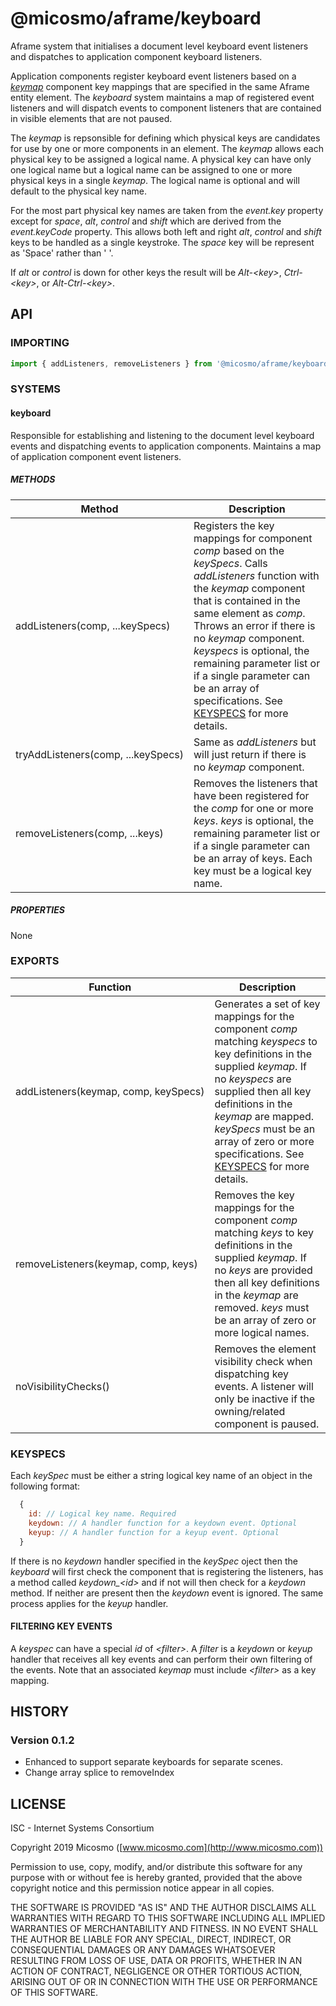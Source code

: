 # @micosmo/aframe/keyboard

Aframe system that initialises a document level keyboard event listeners and dispatches to application component keyboard listeners.

Application components register keyboard event listeners based on a [*keymap*](./keymap.md) component key mappings that are specified in the same Aframe entity element. The *keyboard* system maintains a map of registered event listeners and will dispatch events to component listeners that are contained in visible elements that are not paused.

The *keymap* is repsonsible for defining which physical keys are candidates for use by one or more components in an element. The *keymap* allows each physical key to be assigned a logical name. A physical key can have only one logical name but a logical name can be assigned to one or more physical keys in a single *keymap*. The logical name is optional and will default to the physical key name.

For the most part physical key names are taken from the *event.key* property except for *space*, *alt*, *control* and *shift* which are derived from the *event.keyCode* property. This allows both left and right *alt*, *control* and *shift* keys to be handled as a single keystroke. The *space* key will be represent as 'Space' rather than ' '.

If *alt* or *control* is down for other keys the result will be *Alt-&lt;key&gt;*, *Ctrl-&lt;key&gt;*, or *Alt-Ctrl-&lt;key&gt;*.

## API

### IMPORTING

```javascript
import { addListeners, removeListeners } from '@micosmo/aframe/keyboard';
```

### SYSTEMS

#### keyboard

Responsible for establishing and listening to the document level keyboard events and dispatching events to application components. Maintains a map of application component event listeners.

##### METHODS

Method | Description
------ | -----------
addListeners(comp,&nbsp;...keySpecs) | Registers the key mappings for component *comp* based on the *keySpecs*. Calls *addListeners* function with the *keymap* component that is contained in the same element as *comp*. Throws an error if there is no *keymap* component. *keyspecs* is optional, the remaining parameter list or if a single parameter can be an array of specifications. See [KEYSPECS](#KEYSPECS) for more details.
tryAddListeners(comp,&nbsp;...keySpecs) | Same as *addListeners* but will just return if there is no *keymap* component.
removeListeners(comp,&nbsp;...keys) | Removes the listeners that have been registered for the *comp* for one or more *keys*. *keys* is optional, the remaining parameter list or if a single parameter can be an array of keys. Each key must be a logical key name.

##### PROPERTIES

None

### EXPORTS

Function | Description
-------- | -----------
addListeners(keymap,&nbsp;comp,&nbsp;keySpecs) | Generates a set of key mappings for the component *comp* matching *keyspecs* to key definitions in the supplied *keymap*. If no *keyspecs* are supplied then all key definitions in the *keymap* are mapped. *keySpecs* must be an array of zero or more specifications. See [KEYSPECS](#KEYSPECS) for more details.
removeListeners(keymap,&nbsp;comp,&nbsp;keys) | Removes the key mappings for the component *comp* matching *keys* to key definitions in the supplied *keymap*. If no *keys* are provided then all key definitions in the *keymap* are removed. *keys* must be an array of zero or more logical names.
noVisibilityChecks() | Removes the element visibility check when dispatching key events. A listener will only be inactive if the owning/related component is paused.

### KEYSPECS

Each *keySpec* must be either a string logical key name of an object in the following format:

```javascript
  {
    id: // Logical key name. Required
    keydown: // A handler function for a keydown event. Optional
    keyup: // A handler function for a keyup event. Optional
  }
```

If there is no *keydown* handler specified in the *keySpec* oject then the *keyboard* will first check the component that is registering the listeners, has a method called *keydown_&lt;id&gt;* and if not will then check for a *keydown* method. If neither are present then the *keydown* event is ignored. The same process applies for the *keyup* handler.

#### FILTERING KEY EVENTS

A *keyspec* can have a special *id* of *&lt;filter&gt;*. A *filter* is a *keydown* or *keyup* handler that receives all key events and can perform their own filtering of the events. Note that an associated *keymap* must include *&lt;filter&gt;* as a key mapping. 

## HISTORY

### Version 0.1.2
* Enhanced to support separate keyboards for separate scenes.
* Change array splice to removeIndex

## LICENSE

ISC - Internet Systems Consortium

Copyright 2019 Micosmo ([www.micosmo.com](http://www.micosmo.com))

Permission to use, copy, modify, and/or distribute this software for any purpose with or without fee is hereby granted, provided that the above copyright notice and this permission notice appear in all copies.

THE SOFTWARE IS PROVIDED "AS IS" AND THE AUTHOR DISCLAIMS ALL WARRANTIES WITH REGARD TO THIS SOFTWARE INCLUDING ALL IMPLIED WARRANTIES OF MERCHANTABILITY AND FITNESS. IN NO EVENT SHALL THE AUTHOR BE LIABLE FOR ANY SPECIAL, DIRECT, INDIRECT, OR CONSEQUENTIAL DAMAGES OR ANY DAMAGES WHATSOEVER RESULTING FROM LOSS OF USE, DATA OR PROFITS, WHETHER IN AN ACTION OF CONTRACT, NEGLIGENCE OR OTHER TORTIOUS ACTION, ARISING OUT OF OR IN CONNECTION WITH THE USE OR PERFORMANCE OF THIS SOFTWARE.
